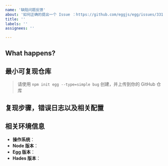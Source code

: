 ```yaml
---
name: '缺陷问题反馈'
about: '如何正确的提出一个 Issue ：https://github.com/eggjs/egg/issues/3310'
title: ''
labels: ''
assignees: ''

---
```


<!--
如果你是新手，请务必仔细阅读：[如何正确的提出一个 Issue](https://github.com/eggjs/egg/issues/3310)。
感谢您向我们反馈问题，为了高效的解决问题，我们期望你能提供以下信息：
-->

## What happens?
<!-- 清晰的描述下遇到的问题。-->

## 最小可复现仓库
> 请使用 `npm init egg --type=simple bug` 创建，并上传到你的 GitHub 仓库

<!-- https://github.com/YOUR_REPOSITORY_URL -->

## 复现步骤，错误日志以及相关配置

<!-- 请提供复现步骤，错误日志以及相关配置 -->
<!-- 可以尝试不要锁版本，重新安装依赖试试先 -->


## 相关环境信息
- **操作系统**：
- **Node 版本**：
- **Egg 版本**：
- **Hades 版本**：